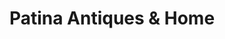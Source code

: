 ---
title: "Patina Antiques & Home"
url: /greenwood-village/patina-antiques-und-home/
shop: Antiquitäten
---